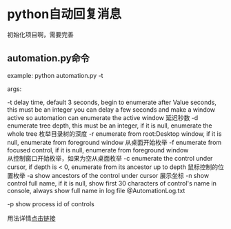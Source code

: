 # python自动回复消息
初始化项目啊，需要完善

## automation.py命令
example:
        python automation.py -t
        
        
args:


-t      delay time, default 3 seconds, begin to enumerate after Value seconds, this must be an integer
        you can delay a few seconds and make a window active so automation can enumerate the 
active window
延迟秒数
-d      enumerate tree depth, this must be an integer, if it is null, enumerate the whole tree
枚举目录树的深度
-r      enumerate from root:Desktop window, if it is null, enumerate from foreground window 
从桌面开始枚举
-f      enumerate from focused control, if it is null, enumerate from foreground window      
从控制窗口开始枚举，如果为空从桌面枚举
-c      enumerate the control under cursor, if depth is < 0, enumerate from its ancestor up to depth
鼠标控制的位置枚举
-a      show ancestors of the control under cursor
展示坐标
-n      show control full name, if it is null, show first 30 characters of control's name in 
console,
        always show full name in log file @AutomationLog.txt

-p      show process id of controls


用法详情[点击链接](https://github.com/yinkaisheng/Python-UIAutomation-for-Windows/blob/master/readme_cn.md)
